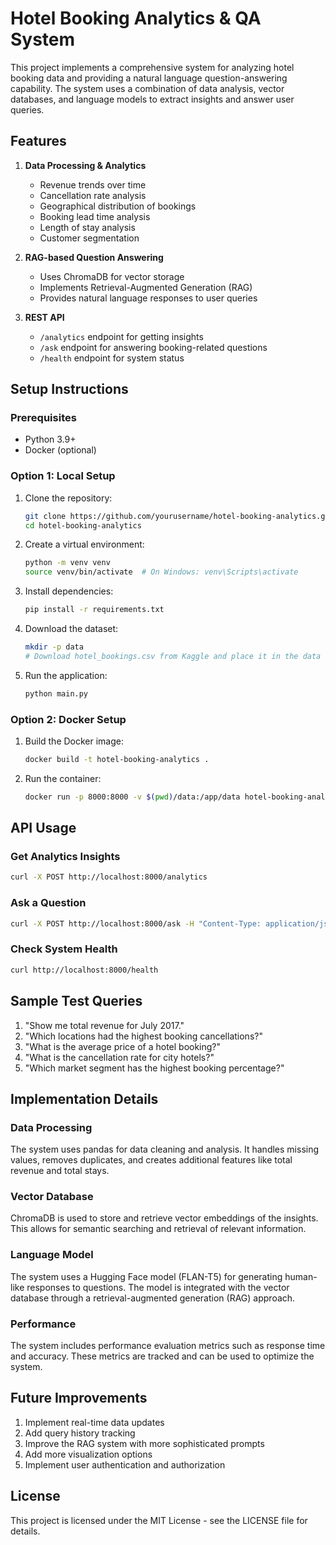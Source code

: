 # Hotel Booking Analytics & QA System

This project implements a comprehensive system for analyzing hotel booking data and providing a natural language question-answering capability. The system uses a combination of data analysis, vector databases, and language models to extract insights and answer user queries.

## Features

1. **Data Processing & Analytics**
   - Revenue trends over time
   - Cancellation rate analysis
   - Geographical distribution of bookings
   - Booking lead time analysis
   - Length of stay analysis
   - Customer segmentation

2. **RAG-based Question Answering**
   - Uses ChromaDB for vector storage
   - Implements Retrieval-Augmented Generation (RAG)
   - Provides natural language responses to user queries

3. **REST API**
   - `/analytics` endpoint for getting insights
   - `/ask` endpoint for answering booking-related questions
   - `/health` endpoint for system status

## Setup Instructions

### Prerequisites
- Python 3.9+
- Docker (optional)

### Option 1: Local Setup

1. Clone the repository:
   ```bash
   git clone https://github.com/yourusername/hotel-booking-analytics.git
   cd hotel-booking-analytics
   ```

2. Create a virtual environment:
   ```bash
   python -m venv venv
   source venv/bin/activate  # On Windows: venv\Scripts\activate
   ```

3. Install dependencies:
   ```bash
   pip install -r requirements.txt
   ```

4. Download the dataset:
   ```bash
   mkdir -p data
   # Download hotel_bookings.csv from Kaggle and place it in the data directory
   ```

5. Run the application:
   ```bash
   python main.py
   ```

### Option 2: Docker Setup

1. Build the Docker image:
   ```bash
   docker build -t hotel-booking-analytics .
   ```

2. Run the container:
   ```bash
   docker run -p 8000:8000 -v $(pwd)/data:/app/data hotel-booking-analytics
   ```

## API Usage

### Get Analytics Insights

```bash
curl -X POST http://localhost:8000/analytics
```

### Ask a Question

```bash
curl -X POST http://localhost:8000/ask -H "Content-Type: application/json" -d '{"question": "Show me total revenue for July 2017"}'
```

### Check System Health

```bash
curl http://localhost:8000/health
```

## Sample Test Queries

1. "Show me total revenue for July 2017."
2. "Which locations had the highest booking cancellations?"
3. "What is the average price of a hotel booking?"
4. "What is the cancellation rate for city hotels?"
5. "Which market segment has the highest booking percentage?"

## Implementation Details

### Data Processing

The system uses pandas for data cleaning and analysis. It handles missing values, removes duplicates, and creates additional features like total revenue and total stays.

### Vector Database

ChromaDB is used to store and retrieve vector embeddings of the insights. This allows for semantic searching and retrieval of relevant information.

### Language Model

The system uses a Hugging Face model (FLAN-T5) for generating human-like responses to questions. The model is integrated with the vector database through a retrieval-augmented generation (RAG) approach.

### Performance

The system includes performance evaluation metrics such as response time and accuracy. These metrics are tracked and can be used to optimize the system.

## Future Improvements

1. Implement real-time data updates
2. Add query history tracking
3. Improve the RAG system with more sophisticated prompts
4. Add more visualization options
5. Implement user authentication and authorization

## License

This project is licensed under the MIT License - see the LICENSE file for details.